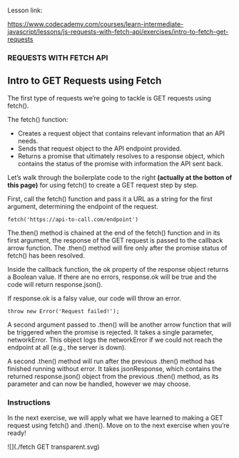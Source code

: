 Lesson link:

https://www.codecademy.com/courses/learn-intermediate-javascript/lessons/js-requests-with-fetch-api/exercises/intro-to-fetch-get-requests

### REQUESTS WITH FETCH API

## Intro to GET Requests using Fetch

The first type of requests we’re going to tackle is GET requests using fetch().

The fetch() function:

- Creates a request object that contains relevant information that an API needs.
- Sends that request object to the API endpoint provided.
- Returns a promise that ultimately resolves to a response object, which contains the status of the promise with information the API sent back.

Let’s walk through the boilerplate code to the right **(actually at the botton of this page)** for using fetch() to create a GET request step by step.

First, call the fetch() function and pass it a URL as a string for the first argument, determining the endpoint of the request.

```
fetch('https://api-to-call.com/endpoint')

```
The.then() method is chained at the end of the fetch() function and in its first argument, the response of the GET request is passed to the callback arrow function. The .then() method will fire only after the promise status of fetch() has been resolved.

Inside the callback function, the ok property of the response object returns a Boolean value. If there are no errors, response.ok will be true and the code will return response.json().

If response.ok is a falsy value, our code will throw an error.
```
throw new Error('Request failed!');
```
A second argument passed to .then() will be another arrow function that will be triggered when the promise is rejected. It takes a single parameter, networkError. This object logs the networkError if we could not reach the endpoint at all (e.g., the server is down).

A second .then() method will run after the previous .then() method has finished running without error. It takes jsonResponse, which contains the returned response.json() object from the previous .then() method, as its parameter and can now be handled, however we may choose.

### Instructions

In the next exercise, we will apply what we have learned to making a GET request using fetch() and .then(). Move on to the next exercise when you’re ready!

![](./fetch GET transparent.svg)
